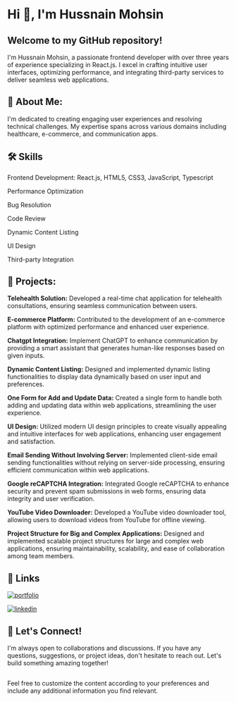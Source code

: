 
# Hi 👋, I'm Hussnain Mohsin 


## Welcome to my GitHub repository!
I'm Hussnain Mohsin, a passionate frontend developer with over three years of experience specializing in React.js. I excel in crafting intuitive user interfaces, optimizing performance, and integrating third-party services to deliver seamless web applications.

## 🚀 About Me:
I'm dedicated to creating engaging user experiences and resolving technical challenges. My expertise spans across various domains including healthcare, e-commerce, and communication apps.

## 🛠️ Skills
Frontend Development: React.js, HTML5, CSS3, JavaScript, Typescript

Performance Optimization

Bug Resolution

Code Review

Dynamic Content Listing

UI Design

Third-party Integration


## 📁 Projects:

**Telehealth Solution:** 
Developed a real-time chat application for telehealth consultations, ensuring seamless communication between users.

**E-commerce Platform:** 
Contributed to the development of an e-commerce platform with optimized performance and enhanced user experience.

**Chatgpt Integration:** 
Implement ChatGPT to enhance communication by providing a smart assistant that generates human-like responses based on given inputs.

**Dynamic Content Listing:** 
Designed and implemented dynamic listing functionalities to display data dynamically based on user input and preferences.

**One Form for Add and Update Data:** 
Created a single form to handle both adding and updating data within web applications, streamlining the user experience.

**UI Design:** 
Utilized modern UI design principles to create visually appealing and intuitive interfaces for web applications, enhancing user engagement and satisfaction.

**Email Sending Without Involving Server:** Implemented client-side email sending functionalities without relying on server-side processing, ensuring efficient communication within web applications.

**Google reCAPTCHA Integration:** 
Integrated Google reCAPTCHA to enhance security and prevent spam submissions in web forms, ensuring data integrity and user verification.

**YouTube Video Downloader:**
Developed a YouTube video downloader tool, allowing users to download videos from YouTube for offline viewing.

**Project Structure for Big and Complex
Applications:** Designed and implemented scalable project structures for large and complex web applications, ensuring maintainability, scalability, and ease of collaboration among team members.
## 🔗 Links
[![portfolio](https://img.shields.io/badge/my_portfolio-000?style=for-the-badge&logo=ko-fi&logoColor=white)](https://hussnaindev.netlify.app/)

[![linkedin](https://img.shields.io/badge/linkedin-0A66C2?style=for-the-badge&logo=linkedin&logoColor=white)](https://www.linkedin.com/in/hussnain-mohsin-368497)



## 🤝 Let's Connect!

I'm always open to collaborations and discussions. If you have any questions, suggestions, or project ideas, don't hesitate to reach out. Let's build something amazing together!

##

Feel free to customize the content according to your preferences and include any additional information you find relevant.
